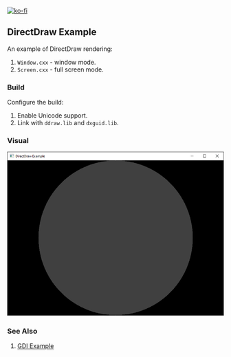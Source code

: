 [![ko-fi](https://ko-fi.com/img/githubbutton_sm.svg)](https://ko-fi.com/C0C619KV5Z)
## DirectDraw Example

An example of DirectDraw rendering:
1. `Window.cxx` - window mode.
2. `Screen.cxx` - full screen mode.

### Build
Configure the build:
1. Enable Unicode support.
2. Link with `ddraw.lib` and `dxguid.lib`.

### Visual
![DirectDraw Window](Window.png)

### See Also
1. [GDI Example](https://github.com/EugeneKirian/GDIExample)

